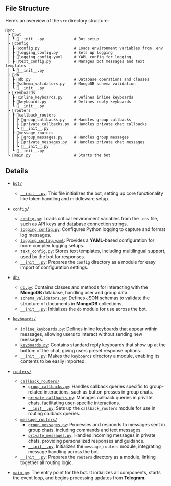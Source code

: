 ## File Structure
Here’s an overview of the `src` directory structure:

```plaintext
📂src
 ┣ 📂bot
 ┃ ┗ 📜__init__.py             # Bot setup
 ┣ 📂config
 ┃ ┣ 📜config.py               # Loads environment variables from .env
 ┃ ┣ 📜logging_config.py       # Sets up logging
 ┃ ┣ 📜logging_config.yaml     # YAML config for logging
 ┃ ┣ 📜text_config.py          # Manages bot messages and text templates
 ┃ ┗ 📜__init__.py             
 ┣ 📂db
 ┃ ┣ 📜db.py                   # Database operations and classes
 ┃ ┣ 📜schema_validators.py    # MongoDB schema validation
 ┃ ┗ 📜__init__.py             
 ┣ 📂keyboards
 ┃ ┣ 📜inline_keyboards.py     # Defines inline keyboards
 ┃ ┣ 📜keyboards.py            # Defines reply keyboards
 ┃ ┗ 📜__init__.py             
 ┣ 📂routers
 ┃ ┣ 📂callback_routers
 ┃ ┃ ┣ 📜group_callbacks.py    # Handles group callbacks
 ┃ ┃ ┣ 📜private_callbacks.py  # Handles private chat callbacks
 ┃ ┃ ┗ 📜__init__.py           
 ┃ ┣ 📂message_routers
 ┃ ┃ ┣ 📜group_messages.py     # Handles group messages
 ┃ ┃ ┣ 📜private_messages.py   # Handles private chat messages
 ┃ ┃ ┗ 📜__init__.py           
 ┃ ┗ 📜__init__.py             
 ┗ 📜main.py                   # Starts the bot
```

## Details

- [`bot/`](./src/bot/)
  - [`__init__.py`](./src/bot/__init__.py): This file initializes the bot, setting up core functionality like token handling and middleware setup.

- [`config/`](./src/config/)
  - [`config.py`](./src/config/config.py): Loads critical environment variables from the `.env` file, such as API keys and database connection strings.
  - [`logging_config.py`](./src/config/logging_config.py): Configures Python logging to capture and format log messages.
  - [`logging_config.yaml`](./src/config/logging_config.yaml): Provides a **YAML**-based configuration for more complex logging setups.
  - [`text_config.py`](./src/config/text_config.py): Stores text templates, including multilingual support, used by the bot for responses.
  - [`__init__.py`](./src/config/__init__.py): Prepares the `config` directory as a module for easy import of configuration settings.

- [`db/`](./src/db/)
  - [`db.py`](./src/db/db.py): Contains classes and methods for interacting with the **MongoDB** database, handling user and group data.
  - [`schema_validators.py`](./src/db/schema_validators.py): Defines JSON schemas to validate the structure of documents in **MongoDB** collections.
  - [`__init__.py`](./src/db/__init__.py): Initializes the `db` module for use across the bot.

- [`keyboards/`](./src/keyboards/)
  - [`inline_keyboards.py`](./src/keyboards/inline_keyboards.py): Defines inline keyboards that appear within messages, allowing users to interact without sending new messages.
  - [`keyboards.py`](./src/keyboards/keyboards.py): Contains standard reply keyboards that show up at the bottom of the chat, giving users preset response options.
  - [`__init__.py`](./src/keyboards/__init__.py): Makes the `keyboards` directory a module, enabling its contents to be easily imported.

- [`routers/`](./src/routers/)
  - [`callback_routers/`](./src/routers/callback_routers/)
    - [`group_callbacks.py`](./src/routers/callback_routers/group_callbacks.py): Handles callback queries specific to group-related interactions, such as button presses in group chats.
    - [`private_callbacks.py`](./src/routers/callback_routers/private_callbacks.py): Manages callback queries in private chats, facilitating user-specific interactions.
    - [`__init__.py`](./src/routers/callback_routers/__init__.py): Sets up the `callback_routers` module for use in routing callback queries.
  - [`message_routers/`](./src/routers/message_routers/)
    - [`group_messages.py`](./src/routers/message_routers/group_messages.py): Processes and responds to messages sent in group chats, including commands and text messages.
    - [`private_messages.py`](./src/routers/message_routers/private_messages.py): Handles incoming messages in private chats, providing personalized responses and guidance.
    - [`__init__.py`](./src/routers/message_routers/__init__.py): Initializes the `message_routers` module, integrating message handling across the bot.
  - [`__init__.py`](./src/routers/__init__.py): Prepares the `routers` directory as a module, linking together all routing logic.

- [`main.py`](./src/main.py): The entry point for the bot. It initializes all components, starts the event loop, and begins processing updates from **Telegram**.
